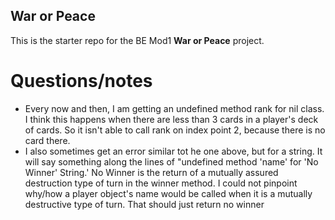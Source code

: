 ## War or Peace

This is the starter repo for the BE Mod1 **War or Peace** project.

# Questions/notes 

- Every now and then, I am getting an undefined method rank for nil class. I think this happens when
there are less than 3 cards in a player's deck of cards. So it isn't able to call rank on index point 2, because
there is no card there.
- I also sometimes get an error similar tot he one above, but for a string. It will say something along the lines of
"undefined method 'name' for 'No Winner' String.' 
No Winner is the return of a mutually assured destruction type of turn in the winner method. I could not pinpoint why/how
a player object's name would be called when it is a mutually destructive type of turn. That should just return no winner

